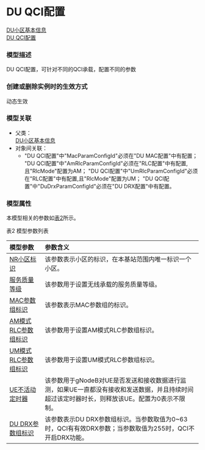 # DU QCI配置[DU小区基本信息](../DU小区基本信息/README.md) <br>[DU QCI配置](#) <br>### 模型描述DU QCI配置，可针对不同的QCI承载，配置不同的参数### 创建或删除实例时的生效方式动态生效### 模型关联- 父类： <br>[DU小区基本信息](../DU小区基本信息/README.md) <br>- 对象间关联：    - "DU QCI配置"中"MacParamConfigId"必须在"DU MAC配置"中有配置；
"DU QCI配置"中"AmRlcParamConfigId"必须在"RLC配置"中有配置,且"RlcMode"配置为AM；
"DU QCI配置"中"UmRlcParamConfigId"必须在"RLC配置"中有配置,且"RlcMode"配置为UM；
"DU QCI配置"中"DuDrxParamConfigId"必须在"DU DRX配置"中有配置。### 模型属性本模型相关的参数如<a href="#t2">表2</a>所示。表2 模型参数列表<table id = "t2"><thread><tr><th align = "left">模型参数</th><th align = "left">参数含义</th></tr></thread><tbody><tr><td id = "NR小区标识-1"><a href = "NR小区标识-1.html">NR小区标识</a></td><td>该参数表示小区的标识，在本基站范围内唯一标识一个小区。</td></tr><tr><td id = "服务质量等级-2"><a href = "服务质量等级-2.html">服务质量等级</a></td><td>该参数用于设置无线承载的服务质量等级。</td></tr><tr><td id = "MAC参数组标识-3"><a href = "MAC参数组标识-3.html">MAC参数组标识</a></td><td>该参数表示MAC参数组的标识。</td></tr><tr><td id = "AM模式RLC参数组标识-4"><a href = "AM模式RLC参数组标识-4.html">AM模式RLC参数组标识</a></td><td>该参数用于设置AM模式RLC参数组标识。</td></tr><tr><td id = "UM模式RLC参数组标识-5"><a href = "UM模式RLC参数组标识-5.html">UM模式RLC参数组标识</a></td><td>该参数用于设置UM模式RLC参数组标识。</td></tr><tr><td id = "UE不活动定时器-6"><a href = "UE不活动定时器-6.html">UE不活动定时器</a></td><td>该参数用于gNodeB对UE是否发送和接收数据进行监测，如果UE一直都没有接收和发送数据，并且持续时间超过该定时器时长，则释放该UE。配置为0表示不限制。</td></tr><tr><td id = "DU DRX参数组标识-7"><a href = "DU DRX参数组标识-7.html">DU DRX参数组标识</a></td><td>该参数表示DU DRX参数组标识。当参数取值为0~63时，QCI有有效DRX参数；当参数取值为255时，QCI不开启DRX功能。</td></tr></tbody></table>